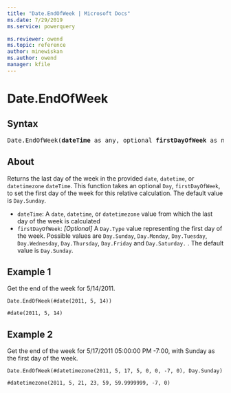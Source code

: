 ```yaml
---
title: "Date.EndOfWeek | Microsoft Docs"
ms.date: 7/29/2019
ms.service: powerquery

ms.reviewer: owend
ms.topic: reference
author: minewiskan
ms.author: owend
manager: kfile
---
```

# Date.EndOfWeek

## Syntax

<pre>
Date.EndOfWeek(<b>dateTime</b> as any, optional <b>firstDayOfWeek</b> as nullable number) as any  
</pre> 
  
## About  
Returns the last day of the week in the provided `date`, `datetime`, or `datetimezone` `dateTime`. This function takes an optional `Day`, `firstDayOfWeek`, to set the first day of the week for this relative calculation. The default value is `Day.Sunday`. <ul> <li><code>dateTime</code>: A <code>date</code>, <code>datetime</code>, or <code>datetimezone</code> value from which the last day of the week is calculated</li> <li><code>firstDayOfWeek</code>: <i>[Optional]</i> A <code>Day.Type</code> value representing the first day of the week. Possible values are <code>Day.Sunday</code>, <code>Day.Monday</code>, <code>Day.Tuesday</code>, <code>Day.Wednesday</code>, <code>Day.Thursday</code>, <code>Day.Friday</code> and <code>Day.Saturday.</code> . The default value is <code>Day.Sunday</code>.</li> </ul>

## Example 1
Get the end of the week for 5/14/2011.

```powerquery-m
Date.EndOfWeek(#date(2011, 5, 14))
```

`#date(2011, 5, 14)`

## Example 2
Get the end of the week for 5/17/2011 05:00:00 PM -7:00, with Sunday as the first day of the week.

```powerquery-m
Date.EndOfWeek(#datetimezone(2011, 5, 17, 5, 0, 0, -7, 0), Day.Sunday)
```

`#datetimezone(2011, 5, 21, 23, 59, 59.9999999, -7, 0)`

